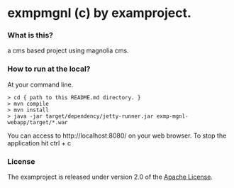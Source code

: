 # exmpmgnl (c) by examproject.

### What is this?
a cms based project using magnolia cms.

### How to run at the local?
At your command line.

    > cd { path to this README.md directory. }
    > mvn compile
    > mvn install
    > java -jar target/dependency/jetty-runner.jar exmp-mgnl-webapp/target/*.war

You can access to http://localhost:8080/ on your web browser.
To stop the application hit ctrl + c

### License
The examproject is released under version 2.0 of the
[Apache License](http://www.apache.org/licenses/LICENSE-2.0).